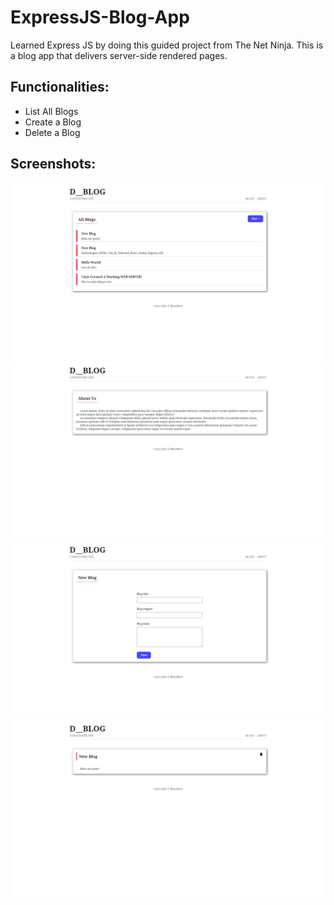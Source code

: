 # ExpressJS-Blog-App
Learned Express JS by doing this guided project from The Net Ninja. This is a blog app that delivers server-side rendered pages.

## Functionalities:
  - List All Blogs
  - Create a Blog
  - Delete a Blog

## Screenshots:

![index page](/assets/screenshots/index.png)
![index page](/assets/screenshots/about.png)
![index page](/assets/screenshots/create.png)
![index page](/assets/screenshots/blog_details.png)



